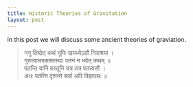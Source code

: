 ```yaml
---
title: Historic Theories of Gravitation
layout: post
---
```


In this post we will discuss some ancient theories of graviation.

> ननु तिष्ठेत् कथं भूमिः खमध्येऽसौ निराश्रया । \
> गुरुत्वान्नभसस्तस्याः पतनं न भवेत् कथम् ॥ \
> पतन्ति यानि वस्तूनि यत्र तत्र पतत्वसौ । \
> अधः पतन्ति दृश्य्न्ते सर्वा अपि विहायसः ॥
